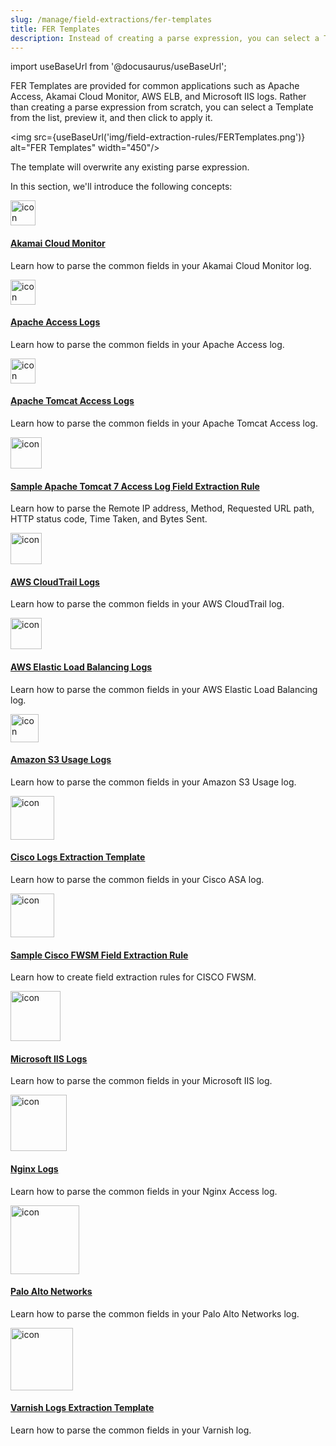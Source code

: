 ```yaml
---
slug: /manage/field-extractions/fer-templates
title: FER Templates
description: Instead of creating a parse expression, you can select a Template from the list, preview it, and then click to apply it.
---
```

import useBaseUrl from '@docusaurus/useBaseUrl';

FER Templates are provided for common applications such as Apache Access, Akamai Cloud Monitor, AWS ELB, and Microsoft IIS logs. Rather than creating a parse expression from scratch, you can select a Template from the list, preview it, and then click to apply it.

<img src={useBaseUrl('img/field-extraction-rules/FERTemplates.png')} alt="FER Templates" width="450"/>

The template will overwrite any existing parse expression.

In this section, we'll introduce the following concepts:

<div className="box-wrapper">
<div className="box smallbox card">
  <div className="container">
  <a href={useBaseUrl('docs/manage/field-extractions/fer-templates/akamai-cloud-monitor')}><img src={useBaseUrl('img/integrations/security-threat-detection/akamai_logo.png')} alt="icon" width="40"/><h4>Akamai Cloud Monitor</h4></a>
  <p>Learn how to parse the common fields in your Akamai Cloud Monitor log.</p>
  </div>
</div>
<div className="box smallbox card">
  <div className="container">
  <a href={useBaseUrl('docs/manage/field-extractions/fer-templates/apache-access-logs')}><img src={useBaseUrl('img/integrations/web-servers/apache.png')} alt="icon" width="40"/><h4>Apache Access Logs</h4></a>
  <p>Learn how to parse the common fields in your Apache Access log.</p>
  </div>
</div>
<div className="box smallbox card">
  <div className="container">
  <a href={useBaseUrl('docs/manage/field-extractions/fer-templates/apache-tomcat-access-logs')}><img src={useBaseUrl('img/integrations/web-servers/apache-tomcat.png')} alt="icon" width="40"/><h4>Apache Tomcat Access Logs</h4></a>
  <p>Learn how to parse the common fields in your Apache Tomcat Access log.</p>
  </div>
</div>
<div className="box smallbox card">
  <div className="container">
  <a href={useBaseUrl('docs/manage/field-extractions/fer-templates/apache-tomcat-access-log-fer')}><img src={useBaseUrl('img/integrations/web-servers/apache-tomcat.png')} alt="icon" width="50"/><h4>Sample Apache Tomcat 7 Access Log Field Extraction Rule</h4></a>
  <p>Learn how to parse the Remote IP address, Method, Requested URL path, HTTP status code, Time Taken, and Bytes Sent.</p>
  </div>
</div>
<div className="box smallbox card">
  <div className="container">
  <a href={useBaseUrl('docs/manage/field-extractions/fer-templates/aws-cloudtrail-logs')}><img src={useBaseUrl('img/integrations/amazon-aws/cloudtrail.png')} alt="icon" width="50"/><h4>AWS CloudTrail Logs</h4></a>
  <p>Learn how to parse the common fields in your AWS CloudTrail log.</p>
  </div>
</div>
<div className="box smallbox card">
  <div className="container">
  <a href={useBaseUrl('docs/manage/field-extractions/fer-templates/aws-elastic-load-balancing-logs')}><img src={useBaseUrl('img/integrations/amazon-aws/elb.png')} alt="icon" width="50"/><h4>AWS Elastic Load Balancing Logs</h4></a>
  <p>Learn how to parse the common fields in your AWS Elastic Load Balancing log.</p>
  </div>
</div>
    <div className="box smallbox card">
      <div className="container">
      <a href={useBaseUrl('docs/manage/field-extractions/fer-templates/aws-s3-usage-logs')}><img src={useBaseUrl('img/integrations/amazon-aws/s3audit.png')} alt="icon" width="45"/><h4>Amazon S3 Usage Logs</h4></a>
      <p>Learn how to parse the common fields in your Amazon S3 Usage log.</p>
      </div>
    </div>
    <div className="box smallbox card">
      <div className="container">
      <a href={useBaseUrl('docs/manage/field-extractions/fer-templates/cisco-app')}><img src={useBaseUrl('img/integrations/security-threat-detection/cisco.png')} alt="icon" width="70"/><h4>Cisco Logs Extraction Template</h4></a>
      <p>Learn how to parse the common fields in your Cisco ASA log.</p>
      </div>
    </div>
    <div className="box smallbox card">
      <div className="container">
      <a href={useBaseUrl('docs/manage/field-extractions/fer-templates/cisco-fwsm-fer')}><img src={useBaseUrl('img/integrations/security-threat-detection/cisco.png')} alt="icon" width="70"/><h4>Sample Cisco FWSM Field Extraction Rule</h4></a>
      <p>Learn how to create field extraction rules for CISCO FWSM.</p>
      </div>
    </div>
    <div className="box smallbox card">
      <div className="container">
      <a href={useBaseUrl('docs/manage/field-extractions/fer-templates/microsoft-iis-logs')}><img src={useBaseUrl('img/integrations/microsoft-azure/microsoft_iis_10.png')} alt="icon" width="80"/><h4>Microsoft IIS Logs</h4></a>
      <p>Learn how to parse the common fields in your Microsoft IIS log.</p>
      </div>
    </div>
    <div className="box smallbox card">
      <div className="container">
      <a href={useBaseUrl('docs/manage/field-extractions/fer-templates/nginx-logs')}><img src={useBaseUrl('img/integrations/web-servers/nginx.png')} alt="icon" width="90"/><h4>Nginx Logs</h4></a>
      <p>Learn how to parse the common fields in your Nginx Access log.</p>
      </div>
    </div>
    <div className="box smallbox card">
      <div className="container">
      <a href={useBaseUrl('docs/manage/field-extractions/fer-templates/palo-alto-networks')}><img src={useBaseUrl('img/integrations/cloud-security-monitoring-analytics/paloalto.png')} alt="icon" width="110"/><h4>Palo Alto Networks</h4></a>
      <p>Learn how to parse the common fields in your Palo Alto Networks log.</p>
      </div>
    </div>
    <div className="box smallbox card">
      <div className="container">
      <a href={useBaseUrl('docs/manage/field-extractions/fer-templates/varnish-logs')}><img src={useBaseUrl('img/integrations/web-servers/varnish-cache.png')} alt="icon" width="100"/><h4>Varnish Logs Extraction Template</h4></a>
      <p>Learn how to parse the common fields in your Varnish log.</p>
      </div>
    </div>
</div>
